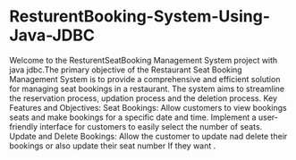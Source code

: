 # ResturentBooking-System-Using-Java-JDBC
Welcome to the ResturentSeatBooking Management System project with java jdbc.The primary objective of the Restaurant Seat Booking Management System is to provide a comprehensive and efficient solution for managing seat bookings  in a restaurant. The system aims to streamline the reservation process, updation process and the deletion process.
Key Features and Objectives:
        Seat Bookings:
        Allow customers to view bookings seats and make bookings for a specific date and time.
        Implement a user-friendly interface for customers to easily select the number of seats.
        Update  and Delete Bookings:
        Allow the customer to update nad delete their bookings or also update their seat number If they want .
